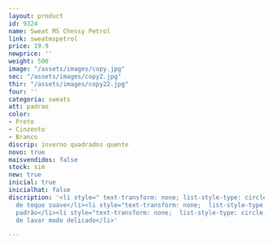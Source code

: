 ```yaml
---
layout: product
id: 9324
name: Sweat MS Chessy Petrol
link: sweatmspetrol
price: 19.9
newprice: ''
weight: 500
image: "/assets/images/copy.jpg"
sec: "/assets/images/copy2.jpg"
thir: "/assets/images/copy22.jpg"
four: ''
categoria: sweats
att: padrao
color:
- Preto
- Cinzento
- Branco
discrip: inverno quadrados quente
novo: true
maisvendidos: false
stock: sim
new: true
inicial: true
inicialhat: false
discription: '<li style=" text-transform: none; list-style-type: circle; ">Tecido
  de toque suave</li><li style="text-transform: none;  list-style-type: circle; ">Sweat
  padrão</li><li style="text-transform: none;  list-style-type: circle; ">Máquina
  de lavar modo delicado</li>'

---
```

